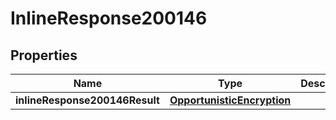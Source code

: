 # InlineResponse200146

## Properties
Name | Type | Description | Notes
------------ | ------------- | ------------- | -------------
**inlineResponse200146Result** | [**OpportunisticEncryption**](OpportunisticEncryption.md) |  |  [optional]
